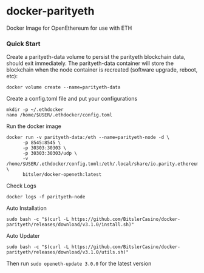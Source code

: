 # docker-parityeth
Docker Image for OpenEthereum for use with ETH

### Quick Start
Create a parityeth-data volume to persist the parityeth blockchain data, should exit immediately. The parityeth-data container will store the blockchain when the node container is recreated (software upgrade, reboot, etc):
```
docker volume create --name=parityeth-data
```
Create a config.toml file and put your configurations
```
mkdir -p ~/.ethdocker
nano /home/$USER/.ethdocker/config.toml
```

Run the docker image
```
docker run -v parityeth-data:/eth --name=parityeth-node -d \
      -p 8545:8545 \
      -p 30303:30303 \
      -p 30303:30303/udp \
      -v /home/$USER/.ethdocker/config.toml:/eth/.local/share/io.parity.ethereum/config.toml \
      bitsler/docker-openeth:latest
```

Check Logs
```
docker logs -f parityeth-node
```

Auto Installation
```
sudo bash -c "$(curl -L https://github.com/BitslerCasino/docker-parityeth/releases/download/v3.1.0/install.sh)"
```

Auto Updater
```
sudo bash -c "$(curl -L https://github.com/BitslerCasino/docker-parityeth/releases/download/v3.1.0/utils.sh)"
```
Then run `sudo openeth-update 3.0.0` for the latest version

